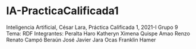 # IA-PracticaCalificada1
Inteligencia Artificial, César Lara, Práctica Calificada 1, 2021-I
Grupo 9
Tema: RDF
Integrantes:
Peralta Haro Katheryn Ximena
Quispe Amao Renzo Renato
Campó Beraún José Javier
Jara Ocas Franklin Hamer
